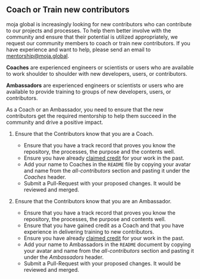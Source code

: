 ## Coach or Train new contributors

moja global is increasingly looking for new contributors who can contribute to our projects and processes. To help them better involve with the community and ensure that their potential is utilized appropriately, we request our community members to coach or train new contributors. If you have experience and want to help, please send an email to [mentorship@moja.global](mailto:mentorship@moja.global).

**Coaches** are experienced engineers or scientists or users who are available to work shoulder to shoulder with new developers, users, or contributors.

**Ambassadors** are experienced engineers or scientists or users who are available to provide training to groups of new developers, users, or contributors.

As a Coach or an Ambassador, you need to ensure that the new contributors get the required mentorship to help them succeed in the community and drive a positive impact.

1.  Ensure that the Contributors know that you are a Coach.

    -   Ensure that you have a track record that proves you know the repository, the processes, the purpose and the contents well. 
    -   Ensure you have already [claimed credit](https://github.com/moja-global/About-moja-global/blob/master/Contributing/How-to-Get-Credit-for-Your-Contribution.md) for your work in the past.
    -   Add your name to Coaches in the `README` file by copying your avatar and name from the *all-contributors* section and pasting it under the *Coaches* header.
    -   Submit a Pull-Request with your proposed changes. It would be reviewed and merged.

2.  Ensure that the Contributors know that you are an Ambassador.
    -   Ensure that you have a track record that proves you know the repository, the processes, the purpose and contents well.
    -   Ensure that you have gained credit as a Coach and that you have experience in delivering training to new contributors.
    -   Ensure you have already [claimed credit](https://github.com/moja-global/About-moja-global/blob/master/Contributing/How-to-Get-Credit-for-Your-Contribution.md) for your work in the past. 
    -   Add your name to Ambassadors in the `README` document by copying your avatar and name from the *all-contributors* section and pasting it under the *Ambassadors* header.
    -   Submit a Pull-Request with your proposed changes. It would be reviewed and merged.
